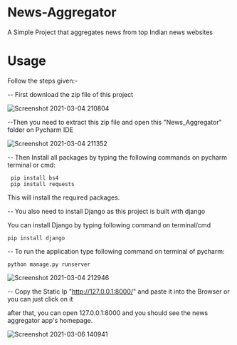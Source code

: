 # News-Aggregator
A Simple Project that aggregates news from top Indian news websites
# Usage
Follow the steps given:-

-- First download the zip file of this project

![Screenshot 2021-03-04 210804](https://user-images.githubusercontent.com/79648268/110200238-ef442180-7e82-11eb-8d77-a93496f744b5.jpg)

--Then you need to extract this zip file and open this "News_Aggregator" folder on Pycharm IDE

![Screenshot 2021-03-04 211352](https://user-images.githubusercontent.com/79648268/110200347-75f8fe80-7e83-11eb-81e8-45b3b786700d.jpg)

-- Then Install all packages by typing the following commands on pycharm terminal or cmd: 

     pip install bs4
     pip install requests
     
   This will install the required packages.
   
-- You also need to install Django as this project is built with django

   You can install Django by typing following command on terminal/cmd
   
    pip install django
    
-- To run the application type following command on terminal of pycharm:

    python manage.py runserver

![Screenshot 2021-03-04 212946](https://user-images.githubusercontent.com/79648268/110200601-d3417f80-7e84-11eb-8f75-f8f75b76cf0c.jpg)

-- Copy the Static Ip "http://127.0.0.1:8000/" and paste it into the Browser or you can just click on it

   after that, you can open 127.0.0.1:8000 and you should see the news aggregator app's homepage.
   
![Screenshot 2021-03-06 140941](https://user-images.githubusercontent.com/79648268/110200795-a17ce880-7e85-11eb-98f2-a9f03ac4103d.jpg)

